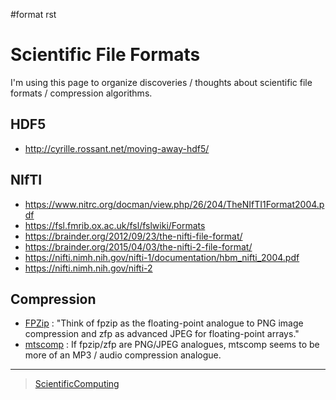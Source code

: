 \#format rst

Scientific File Formats
=======================

I'm using this page to organize discoveries / thoughts about scientific file formats / compression algorithms.

HDF5
----

-   <http://cyrille.rossant.net/moving-away-hdf5/>

NIfTI
-----

-   <https://www.nitrc.org/docman/view.php/26/204/TheNIfTI1Format2004.pdf>
-   <https://fsl.fmrib.ox.ac.uk/fsl/fslwiki/Formats>
-   <https://brainder.org/2012/09/23/the-nifti-file-format/>
-   <https://brainder.org/2015/04/03/the-nifti-2-file-format/>
-   <https://nifti.nimh.nih.gov/nifti-1/documentation/hbm_nifti_2004.pdf>
-   <https://nifti.nimh.nih.gov/nifti-2>

Compression
-----------

-   [FPZip](https://computing.llnl.gov/projects/floating-point-compression) : "Think of fpzip as the floating-point analogue to PNG image compression and zfp as advanced JPEG for floating-point arrays."
-   [mtscomp](https://github.com/int-brain-lab/mtscomp) : If fpzip/zfp are PNG/JPEG analogues, mtscomp seems to be more of an MP3 / audio compression analogue.

* * * * *

> [ScientificComputing](../ScientificComputing)
